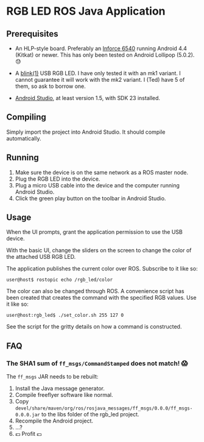# RGB LED ROS Java Application

## Prerequisites

* An HLP-style board. Preferably an
  [Inforce 6540](http://www.inforcecomputing.com/6540-single-board-computer-sbc)
  running Android 4.4 (Kitkat) or newer. This has only been tested on Android
  Lollipop (5.0.2). :sweat:

* A [blink(1)](https://blink1.thingm.com/) USB RGB LED. I have only tested 
  it with an mk1 variant. I cannot guarantee it will work with the mk2
  variant. I (Ted) have 5 of them, so ask to borrow one.

* [Android Studio](http://developer.android.com/sdk/index.html), at least
  version 1.5, with SDK 23 installed.

## Compiling

Simply import the project into Android Studio. It should compile automatically.

## Running

1. Make sure the device is on the same network as a ROS master node.
2. Plug the RGB LED into the device.
3. Plug a micro USB cable into the device and the computer running Android
   Studio.
4. Click the green play button on the toolbar in Android Studio.

## Usage

When the UI prompts, grant the application permission to use the USB device.

With the basic UI, change the sliders on the screen to change the color of the
attached USB RGB LED.

The application publishes the current color over ROS. Subscribe to it like so:

```
user@host$ rostopic echo /rgb_led/color
```

The color can also be changed through ROS. A convenience script has been
created that creates the command with the specified RGB values. Use it like so:

```
user@host:rgb_led$ ./set_color.sh 255 127 0
```

See the script for the gritty details on how a command is constructed.

## FAQ

### The SHA1 sum of `ff_msgs/CommandStamped` does not match! :scream:

The `ff_msgs` JAR needs to be rebuilt:

1. Install the Java message generator.
2. Compile freeflyer software like normal.
3. Copy `devel/share/maven/org/ros/rosjava_messages/ff_msgs/0.0.0/ff_msgs-0.0.0.jar`
   to the libs folder of the rgb_led project.
4. Recompile the Android project.
5. ...?
6. :dollar: Profit :dollar:

